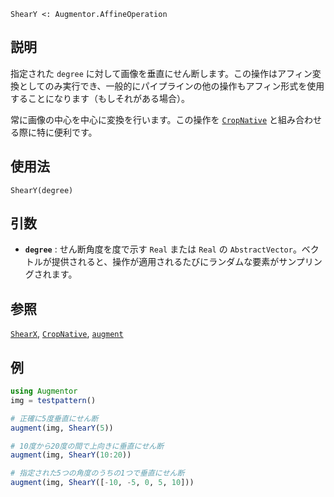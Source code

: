 ```
ShearY <: Augmentor.AffineOperation
```

## 説明

指定された `degree` に対して画像を垂直にせん断します。この操作はアフィン変換としてのみ実行でき、一般的にパイプラインの他の操作もアフィン形式を使用することになります（もしそれがある場合）。

常に画像の中心を中心に変換を行います。この操作を [`CropNative`](@ref) と組み合わせる際に特に便利です。

## 使用法

```
ShearY(degree)
```

## 引数

  * **`degree`** : せん断角度を度で示す `Real` または `Real` の `AbstractVector`。ベクトルが提供されると、操作が適用されるたびにランダムな要素がサンプリングされます。

## 参照

[`ShearX`](@ref), [`CropNative`](@ref), [`augment`](@ref)

## 例

```julia
using Augmentor
img = testpattern()

# 正確に5度垂直にせん断
augment(img, ShearY(5))

# 10度から20度の間で上向きに垂直にせん断
augment(img, ShearY(10:20))

# 指定された5つの角度のうちの1つで垂直にせん断
augment(img, ShearY([-10, -5, 0, 5, 10]))
```
